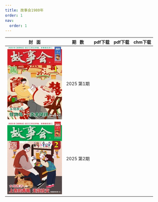 ```yaml
---
title: 故事会1980年
order: 1
nav:
  order: 1
---
```

|                          封   面                          | 期   数 | pdf下载 | pdf下载 | chm下载 |
| :---------------------------------------------------------: | :--------: | ------- | ------- | ------- |
| ![img](../../../public/images/gushihui/gsh2025/gsh202501.jpg) | 2025 第1期 |         |         |         |
| ![img](../../../public/images/gushihui/gsh2025/gsh202502.jpg) | 2025 第2期 |         |         |         |
